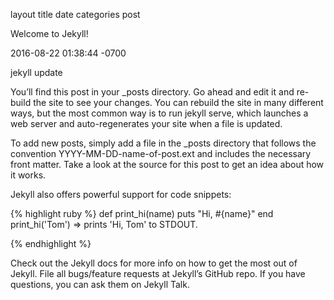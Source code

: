 layout 	title 	date 	categories
post
	
Welcome to Jekyll!
	
2016-08-22 01:38:44 -0700
	
jekyll update

You’ll find this post in your _posts directory. Go ahead and edit it and re-build the site to see your changes. You can rebuild the site in many different ways, but the most common way is to run jekyll serve, which launches a web server and auto-regenerates your site when a file is updated.

To add new posts, simply add a file in the _posts directory that follows the convention YYYY-MM-DD-name-of-post.ext and includes the necessary front matter. Take a look at the source for this post to get an idea about how it works.

Jekyll also offers powerful support for code snippets:

{% highlight ruby %} def print_hi(name) puts "Hi, #{name}" end print_hi('Tom')
=> prints 'Hi, Tom' to STDOUT.

{% endhighlight %}

Check out the Jekyll docs for more info on how to get the most out of Jekyll. File all bugs/feature requests at Jekyll’s GitHub repo. If you have questions, you can ask them on Jekyll Talk.
